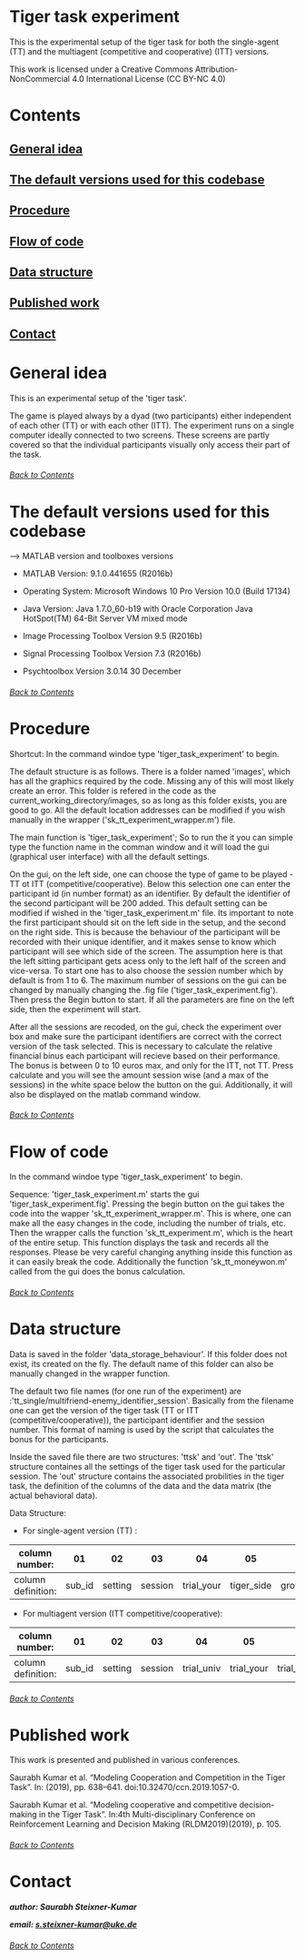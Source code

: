 # Tiger task experiment
This is the experimental setup of the tiger task for both the single-agent (TT) and the multiagent (competitive and cooperative) (ITT) versions.

This work is licensed under a Creative Commons Attribution-NonCommercial 4.0 International License (CC BY-NC 4.0)

# Contents
## [General idea](https://github.com/SteixnerKumar/tiger_task_experiment/blob/master/README.md#general-idea-1)
## [The default versions used for this codebase](https://github.com/SteixnerKumar/tiger_task_experiment/blob/master/README.md#the-default-versions-used-for-this-codebase-1)
## [Procedure](https://github.com/SteixnerKumar/tiger_task_experiment/blob/master/README.md#procedure-1)
## [Flow of code](https://github.com/SteixnerKumar/tiger_task_experiment/blob/master/README.md#flow-of-code-1)
## [Data structure](https://github.com/SteixnerKumar/tiger_task_experiment/blob/master/README.md#data-structure-1)
## [Published work](https://github.com/SteixnerKumar/tiger_task_experiment/blob/master/README.md#published-work-1)
## [Contact](https://github.com/SteixnerKumar/tiger_task_experiment/blob/master/README.md#contact-1)

# General idea
This is an experimental setup of the 'tiger task'.

The game is played always by a dyad (two participants) either independent of each other (TT) or with each other (ITT).
The experiment runs on a single computer ideally connected to two screens. These screens are partly covered so that the individual participants visually only access their part of the task.

###### [Back to Contents](https://github.com/SteixnerKumar/tiger_task_experiment/blob/master/README.md#Contents)

# The default versions used for this codebase
--> MATLAB version and toolboxes versions 

+ MATLAB Version: 9.1.0.441655 (R2016b)

+ Operating System: Microsoft Windows 10 Pro Version 10.0 (Build 17134)

+ Java Version: Java 1.7.0_60-b19 with Oracle Corporation Java HotSpot(TM) 64-Bit Server VM mixed mode

+ Image Processing Toolbox                              Version 9.5         (R2016b)                

+ Signal Processing Toolbox                             Version 7.3         (R2016b)     

+ Psychtoolbox                                          Version 3.0.14      30 December
###### [Back to Contents](https://github.com/SteixnerKumar/tiger_task_experiment/blob/master/README.md#Contents)

# Procedure
Shortcut: In the command windoe type 'tiger_task_experiment' to begin.

The default structure is as follows.
There is a folder named 'images', which has all the graphics required by the code. Missing any of this will most likely create an error. This folder is refered in the code as the current_working_directory/images, so as long as this folder exists, you are good to go. All the default location addresses can be modified if you wish manually in the wrapper ('sk_tt_experiment_wrapper.m') file.

The main function is 'tiger_task_experiment'; So to run the it you can simple type the function name in the comman window and it will load the gui (graphical user interface) with all the default settings.

On the gui, on the left side, one can choose the type of game to be played - TT ot ITT (competitive/cooperative).
Below this selection one can enter the participant id (in number format) as an identifier. By default the identifier of the second participant will be 200 added. This default setting can be modified if wished in the 'tiger_task_experiment.m' file. Its important to note the first participant should sit on the left side in the setup, and the second on the right side. This is because the behaviour of the participant will be recorded with their unique identifier, and it makes sense to know which participant will see which side of the screen. The assumption here is that the left sitting participant gets acess only to the left half of the screen and vice-versa. 
To start one has to also choose the session number which by default is from 1 to 6. The maximum number of sessions on the gui can be changed by manually changing the .fig file ('tiger_task_experiment.fig'). Then press the Begin button to start. If all the parameters are fine on the left side, then the experiment will start.

After all the sessions are recoded, on the gui, check the experiment over box and make sure the participant identifiers are correct with the correct version of the task selected. This is necessary to calculate the relative financial binus each participant will recieve based on their performance. The bonus is between 0 to 10 euros max, and only for the ITT, not TT. Press calculate and you will see the amount session wise (and a max of the sessions) in the white space below the button on the gui. Additionally, it will also be displayed on the matlab command window.

###### [Back to Contents](https://github.com/SteixnerKumar/tiger_task_experiment/blob/master/README.md#Contents)

# Flow of code
In the command windoe type 'tiger_task_experiment' to begin.

Sequence: 'tiger_task_experiment.m' starts the gui 'tiger_task_experiment.fig'. Pressing the begin button on the gui takes the code into the wapper 'sk_tt_experiment_wrapper.m'. This is where, one can make all the easy changes in the code, including the number of trials, etc. Then the wrapper calls the function 'sk_tt_experiment.m', which is the heart of the entire setup. This function displays the task and records all the responses. Please be very careful changing anything inside this function as it can easily break the code. Additionally the function 'sk_tt_moneywon.m' called from the gui does the bonus calculation.

###### [Back to Contents](https://github.com/SteixnerKumar/tiger_task_experiment/blob/master/README.md#Contents)

# Data structure
Data is saved in the folder 'data_storage_behaviour'. If this folder does not exist, its created on the fly. The default name of this folder can also be manually changed in the wrapper function.

The default two file names (for one run of the experiment) are :'tt_single/multifriend-enemy_identifier_session'. Basically from the filename one can get the version of the tiger task (TT or ITT (competitive/cooperative)), the participant identifier and the session number. This format of naming is used by the script that calculates the bonus for the participants.

Inside the saved file there are two structures: 'ttsk' and 'out'. The 'ttsk' structure containes all the settings of the tiger task used for the particular session. The 'out' structure contains the associated probilities in the tiger task, the definition of the columns of the data and the data matrix (the actual behavioral data).

Data Structure:

+ For single-agent version (TT) :

| column number: | 01 | 02 | 03 | 04 | 05 | 06 | 07 | 08 | 09 | 10 | 11 | 12 | 13 |
| - | - | - | - | - | - | - | - | - | - | - | - | - | - |
|column definition: | sub_id  | setting | session  | trial_your | tiger_side  | growl_side | growl_correct | action_your | action_your_rt  | forced_action_listen | reward_your  | reward_relative_your | reward_cumulative_your |

+ For multiagent version (ITT competitive/cooperative):

| column number: | 01 | 02 | 03 | 04 | 05 | 06 | 07 | 08 | 09 | 10 | 11 | 12 | 13 | 14 | 15 | 16 | 17 | 18 | 19 | 20 | 21 | 22 | 23 | 24 | 25 | 26 | 27 | 28 |
| - | - | - | - | - | - | - | - | - | - | - | - | - | - | - | - | - | - | - | - | - | - | - | - | - | - | - | - | - |
|column definition: | sub_id  | setting | session | trial_univ | trial_your | trial_partner | tiger_side | growl_side | growl_correct  | creek_side | creek_correct | action_your | action_your_rt  | prediction | prediction_rt | action_partner | action_partner_rt  | prediction_partner | prediction_partner_rt | forced_action_listen | forced_prediction_listen  | prediction_correct | reward_your  | reward_relative_your | reward_cumulative_your | reward_partner | reward_relative_partner | reward_cumulative_partner |

###### [Back to Contents](https://github.com/SteixnerKumar/tiger_task_experiment/blob/master/README.md#Contents)

# Published work
This work is presented and published in various conferences.

Saurabh Kumar et al. “Modeling Cooperation and Competition in the Tiger Task”. In: (2019), pp. 638–641. doi:10.32470/ccn.2019.1057-0.

Saurabh Kumar et al. “Modeling cooperative and competitive decision-making in the Tiger Task”. In:4th Multi-disciplinary Conference on Reinforcement Learning and Decision Making (RLDM2019)(2019), p. 105.


###### [Back to Contents](https://github.com/SteixnerKumar/tiger_task_experiment/blob/master/README.md#Contents)

# Contact
***author: Saurabh Steixner-Kumar***

***email: s.steixner-kumar@uke.de*** 

###### [Back to Contents](https://github.com/SteixnerKumar/tiger_task_experiment/blob/master/README.md#Contents)
